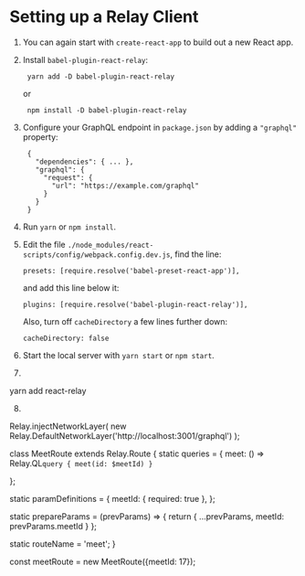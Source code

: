 # Setting up a Relay Client

1. You can again start with `create-react-app` to build out a new React app.

2. Install `babel-plugin-react-relay`:

        yarn add -D babel-plugin-react-relay

   or

        npm install -D babel-plugin-react-relay

3. Configure your GraphQL endpoint in `package.json` by adding a `"graphql"` property:

        {
          "dependencies": { ... },
          "graphql": {
            "request": {
              "url": "https://example.com/graphql"
            }
          }
        }

4. Run `yarn` or `npm install`.

5. Edit the file `./node_modules/react-scripts/config/webpack.config.dev.js`, find the line:

       presets: [require.resolve('babel-preset-react-app')],

   and add this line below it:

       plugins: [require.resolve('babel-plugin-react-relay')],

   Also, turn off `cacheDirectory` a few lines further down:

       cacheDirectory: false

6. Start the local server with `yarn start` or `npm start`.

7.
yarn add react-relay

8.

Relay.injectNetworkLayer(
  new Relay.DefaultNetworkLayer('http://localhost:3001/graphql')
);


class MeetRoute extends Relay.Route {
  static queries = {
    meet: () => Relay.QL`query { meet(id: $meetId) }`

  };

  static paramDefinitions = {
    meetId: { required: true },
  };

  static prepareParams = (prevParams) => {
    return {
      ...prevParams,
      meetId: prevParams.meetId
    }
  };

  static routeName = 'meet';
}

const meetRoute = new MeetRoute({meetId: 17});
